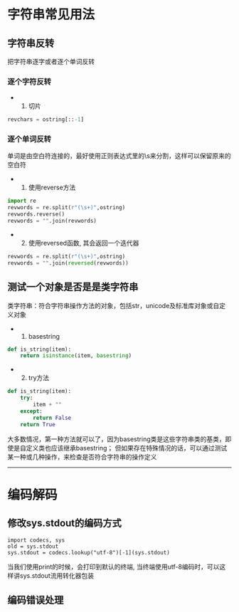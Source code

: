 # 字符串常见用法

## 字符串反转

把字符串逐字或者逐个单词反转

### 逐个字符反转

  - 1. 切片
```python
revchars = ostring[::-1]
```

### 逐个单词反转

单词是由空白符连接的，最好使用正则表达式里的\s来分割，这样可以保留原来的空白符

  - 1. 使用reverse方法
```python
import re
revwords = re.split(r"(\s+)",ostring)
revwords.reverse()
revwords = "".join(revwords)
```

  - 2. 使用reversed函数, 其会返回一个迭代器
```python
revwords = re.split(r"(\s+)",ostring)
revwords = "".join(reversed(revwords))
```

## 测试一个对象是否是是类字符串

类字符串：符合字符串操作方法的对象，包括str，unicode及标准库对象或自定义对象

  - 1. basestring
```python
def is_string(item):
    return isinstance(item, basestring)
```
  - 2. try方法
```python
def is_string(item):
    try:
        item + ""
    except:
        return False
    return True
```
大多数情况，第一种方法就可以了，因为basestring类是这些字符串类的基类，即使是自定义类也应该继承basestring；
但如果存在特殊情况的话，可以通过测试某一种或几种操作，来检查是否符合字符串的操作定义

---

# 编码解码

## 修改sys.stdout的编码方式
```
import codecs, sys
old = sys.stdout
sys.stdout = codecs.lookup("utf-8")[-1](sys.stdout)
```
当我们使用print的时候，会打印到默认的终端, 当终端使用utf-8编码时，可以这样讲sys.stdout流用转化器包装

## 编码错误处理



